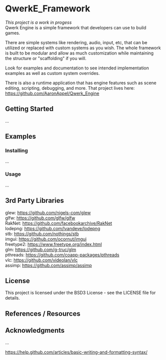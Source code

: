 # QwerkE_Framework
*This project is a work in progess*  
Qwerk Engine is a simple framework that developers can use to build games.

There are simple systems like rendering, audio, input, etc, that can be utilized or replaced with custom systems as you wish.
The whole framework is built to be modular and allow as much customization while maintaining the structure or "scaffolding" if you will.

Look for examples and documentation to see intended implementation examples as well as custom system overrides.

There is also a runtime application that has engine features such as scene editing, scripting, debugging, and more.
That project lives here: https://github.com/AaronAppel/Qwerk_Engine

## Getting Started
...

## Examples
### Installing
...

### Usage
...

## 3rd Party Libraries
glew: https://github.com/nigels-com/glew  
glfw: https://github.com/glfw/glfw  
RakNet: https://github.com/facebookarchive/RakNet  
lodepng: https://github.com/lvandeve/lodepng  
stb: https://github.com/nothings/stb  
imgui: https://github.com/ocornut/imgui  
freetype2: https://www.freetype.org/index.html  
glm: https://github.com/g-truc/glm  
pthreads: https://github.com/coapp-packages/pthreads  
vlc: https://github.com/videolan/vlc  
assimp: https://github.com/assimp/assimp  

## License
This project is licensed under the BSD3 License - see the LICENSE file for details.

## References / Resources

## Acknowledgments
...

https://help.github.com/articles/basic-writing-and-formatting-syntax/
